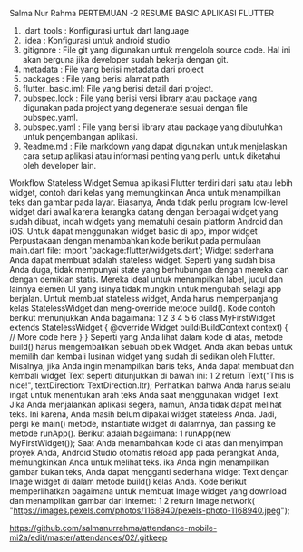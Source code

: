 Salma Nur Rahma
PERTEMUAN -2 
RESUME BASIC APLIKASI FLUTTER

1. .dart_tools : Konfigurasi untuk dart language
2. .idea : Konfigurasi untuk android studio
3. gitignore : File git yang digunakan untuk mengelola source code. Hal ini akan berguna jika developer sudah bekerja dengan git.
4. metadata : File yang berisi metadata dari project
5. packages : File yang berisi alamat path
6. flutter_basic.iml: File yang berisi detail dari project.
7. pubspec.lock : File yang berisi versi library atau package yang digunakan pada project yang degenerate sesuai dengan file pubspec.yaml.
8. pubspec.yaml : File yang berisi library atau package yang dibutuhkan untuk pengembangan aplikasi.
9. Readme.md : File markdown yang dapat digunakan untuk menjelaskan cara setup aplikasi atau informasi penting yang perlu untuk diketahui oleh developer lain.


Workflow Stateless Widget
Semua aplikasi Flutter  terdiri dari satu atau lebih widget, contoh dari kelas yang memungkinkan Anda untuk menampilkan teks dan gambar pada layar. Biasanya, Anda tidak perlu program low-level widget dari awal karena kerangka datang dengan berbagai widget yang sudah dibuat, indah widgets yang mematuhi desain platform Android dan iOS.
Untuk dapat menggunakan widget basic di app, impor widget Perpustakaan dengan menambahkan kode berikut pada permulaan main.dart file:
	import 'package:flutter/widgets.dart';
Widget sederhana Anda dapat membuat adalah stateless widget. Seperti yang sudah bisa Anda duga, tidak mempunyai state yang berhubungan dengan mereka dan dengan demikian statis. Mereka ideal untuk menampilkan label, judul dan lainnya elemen UI yang isinya tidak mungkin untuk mengubah selagi app berjalan. Untuk membuat stateless widget, Anda harus memperpanjang kelas StatelessWidget dan meng-override metode build(). Kode contoh berikut menunjukkan Anda bagaimana:
1
2
3
4
5
6	class MyFirstWidget extends StatelessWidget {
  @override
  Widget build(BuildContext context) {
    // More code here
  }
}
Seperti yang Anda lihat dalam kode di atas, metode build() harus mengembalikan sebuah objek Widget. Anda akan bebas untuk memilih dan kembali lusinan widget yang sudah di sedikan oleh Flutter. Misalnya, jika Anda ingin menampilkan baris teks, Anda dapat membuat dan kembali widget Text seperti ditunjukkan di bawah ini:
1
2	return Text("This is nice!",
        textDirection: TextDirection.ltr);
Perhatikan bahwa Anda harus selalu ingat untuk menentukan arah teks Anda saat menggunakan widget Text.
Jika Anda menjalankan aplikasi segera, namun, Anda tidak dapat melihat teks. Ini karena, Anda masih belum dipakai widget stateless Anda. Jadi, pergi ke main() metode, instantiate widget di dalamnya, dan passing ke metode runApp(). Berikut adalah bagaimana:
1	runApp(new MyFirstWidget());
Saat Anda menambahkan kode di atas dan menyimpan proyek Anda, Android Studio otomatis reload app pada perangkat Anda, memungkinkan Anda untuk melihat teks.
ika Anda ingin menampilkan gambar bukan teks, Anda dapat mengganti sederhana widget Text dengan Image widget di dalam metode build() kelas Anda. Kode berikut memperlihatkan bagaimana untuk membuat Image widget yang download dan menampilkan gambar dari internet:
1
2	return Image.network(
    "https://images.pexels.com/photos/1168940/pexels-photo-1168940.jpeg");

https://github.com/salmanurrahma/attendance-mobile-mi2a/edit/master/attendances/02/.gitkeep
